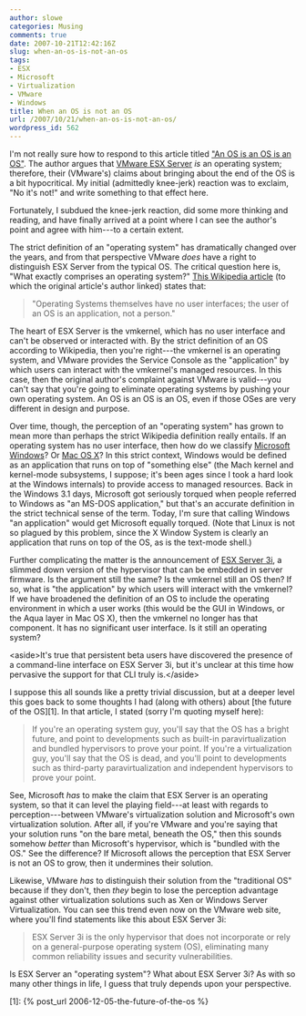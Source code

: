 ```yaml
---
author: slowe
categories: Musing
comments: true
date: 2007-10-21T12:42:16Z
slug: when-an-os-is-not-an-os
tags:
- ESX
- Microsoft
- Virtualization
- VMware
- Windows
title: When an OS is not an OS
url: /2007/10/21/when-an-os-is-not-an-os/
wordpress_id: 562
---
```


I'm not really sure how to respond to this article titled ["An OS is an OS is an OS"](http://blogs.msdn.com/volkerw/archive/2007/08/14/an-os-is-an-os-is-an-os.aspx). The author argues that [VMware ESX Server](http://www.vmware.com/products/vi/esx/) _is_ an operating system; therefore, their (VMware's) claims about bringing about the end of the OS is a bit hypocritical. My initial (admittedly knee-jerk) reaction was to exclaim, "No it's not!" and write something to that effect here.

Fortunately, I subdued the knee-jerk reaction, did some more thinking and reading, and have finally arrived at a point where I can see the author's point and agree with him---to a certain extent.

The strict definition of an "operating system" has dramatically changed over the years, and from that perspective VMware _does_ have a right to distinguish ESX Server from the typical OS. The critical question here is, "What exactly comprises an operating system?" [This Wikipedia article](http://en.wikipedia.org/wiki/Operating_system) (to which the original article's author linked) states that:

>"Operating Systems themselves have no user interfaces; the user of an OS is an application, not a person."

The heart of ESX Server is the vmkernel, which has no user interface and can't be observed or interacted with. By the strict definition of an OS according to Wikipedia, then you're right---the vmkernel is an operating system, and VMware provides the Service Console as the "application" by which users can interact with the vmkernel's managed resources. In this case, then the original author's complaint against VMware is valid---you can't say that you're going to eliminate operating systems by pushing your own operating system. An OS is an OS is an OS, even if those OSes are very different in design and purpose.

Over time, though, the perception of an "operating system" has grown to mean more than perhaps the strict Wikipedia definition really entails. If an operating system has no user interface, then how do we classify [Microsoft Windows](http://www.microsoft.com/windows/)? Or [Mac OS X](http://www.apple.com/macosx/)? In this strict context, Windows would be defined as an application that runs on top of "something else" (the Mach kernel and kernel-mode subsystems, I suppose; it's been ages since I took a hard look at the Windows internals) to provide access to managed resources. Back in the Windows 3.1 days, Microsoft got seriously torqued when people referred to Windows as "an MS-DOS application," but that's an accurate definition in the strict technical sense of the term. Today, I'm sure that calling Windows "an application" would get Microsoft equally torqued. (Note that Linux is not so plagued by this problem, since the X Window System is clearly an application that runs on top of the OS, as is the text-mode shell.)

Further complicating the matter is the announcement of [ESX Server  3i](http://www.vmware.com/products/vi/esx/esx3i.html), a slimmed down version of the hypervisor that can be embedded in server firmware. Is the argument still the same? Is the vmkernel still an OS then? If so, what is "the application" by which users will interact with the vmkernel? If we have broadened the definition of an OS to include the operating environment in which a user works (this would be the GUI in Windows, or the Aqua layer in Mac OS X), then the vmkernel no longer has that component. It has no significant user interface. Is it still an operating system?

&lt;aside&gt;It's true that persistent beta users have discovered the presence of a command-line interface on ESX Server 3i, but it's unclear at this time how pervasive the support for that CLI truly is.&lt;/aside&gt;

I suppose this all sounds like a pretty trivial discussion, but at a deeper level this goes back to some thoughts I had (along with others) about [the future of the OS][1]. In that article, I stated (sorry I'm quoting myself here):

>If you're an operating system guy, you'll say that the OS has a bright future, and point to developments such as built-in paravirtualization and bundled hypervisors to prove your point. If you're a virtualization guy, you'll say that the OS is dead, and you'll point to developments such as third-party paravirtualization and independent hypervisors to prove your point.

See, Microsoft _has_ to make the claim that ESX Server is an operating system, so that it can level the playing field---at least with regards to perception---between VMware's virtualization solution and Microsoft's own virtualization solution. After all, if you're VMware and you're saying that your solution runs "on the bare metal, beneath the OS," then this sounds somehow _better_ than Microsoft's hypervisor, which is "bundled with the OS." See the difference? If Microsoft allows the perception that ESX Server is not an OS to grow, then it undermines their solution.

Likewise, VMware _has_ to distinguish their solution from the "traditional OS" because if they don't, then _they_ begin to lose the perception advantage against other virtualization solutions such as Xen or Windows Server Virtualization. You can see this trend even now on the VMware web site, where you'll find statements like this about ESX Server 3i:

>ESX Server 3i is the only hypervisor that does not incorporate or rely on a general-purpose operating system (OS), eliminating many common reliability issues and security vulnerabilities.

Is ESX Server an "operating system"? What about ESX Server 3i? As with so many other things in life, I guess that truly depends upon your perspective.

[1]: {% post_url 2006-12-05-the-future-of-the-os %}

